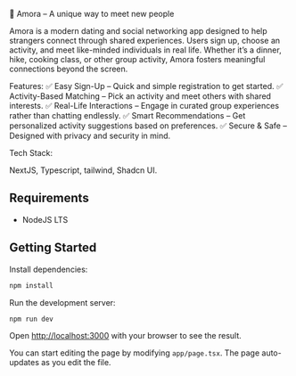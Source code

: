 📌 Amora – A unique way to meet new people

Amora is a modern dating and social networking app designed to help strangers connect through shared experiences. Users sign up, choose an activity, and meet like-minded individuals in real life. Whether it’s a dinner, hike, cooking class, or other group activity, Amora fosters meaningful connections beyond the screen.

Features:
✅ Easy Sign-Up – Quick and simple registration to get started.
✅ Activity-Based Matching – Pick an activity and meet others with shared interests.
✅ Real-Life Interactions – Engage in curated group experiences rather than chatting endlessly.
✅ Smart Recommendations – Get personalized activity suggestions based on preferences.
✅ Secure & Safe – Designed with privacy and security in mind.

Tech Stack:

NextJS, Typescript, tailwind, Shadcn UI. 

## Requirements

- NodeJS LTS

## Getting Started

Install dependencies:

```bash
npm install
```

Run the development server:

```bash
npm run dev
```

Open [http://localhost:3000](http://localhost:3000) with your browser to see the result.

You can start editing the page by modifying `app/page.tsx`. The page auto-updates as you edit the file.
